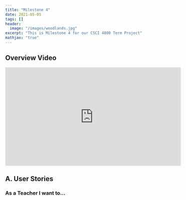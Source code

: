 ```yaml
---
title: "Milestone 4"
date: 2021-05-05
tags: []
header: 
  image: "/images/woodlands.jpg"
excerpt: "This is Milestone 4 for our CSCI 4800 Term Project"
mathjax: "true"
---
```

## Overview Video

<iframe src="https://www.youtube.com/embed/oFp5JtgznOU" width="560" height="315" frameborder="0"> </iframe>

## A. User Stories

### As a Teacher I want to...
